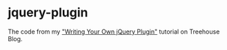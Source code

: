 jquery-plugin
=============

The code from my ["Writing Your Own jQuery Plugin"](http://blog.teamtreehouse.com/writing-your-own-jquery-plugins) tutorial on Treehouse Blog.
